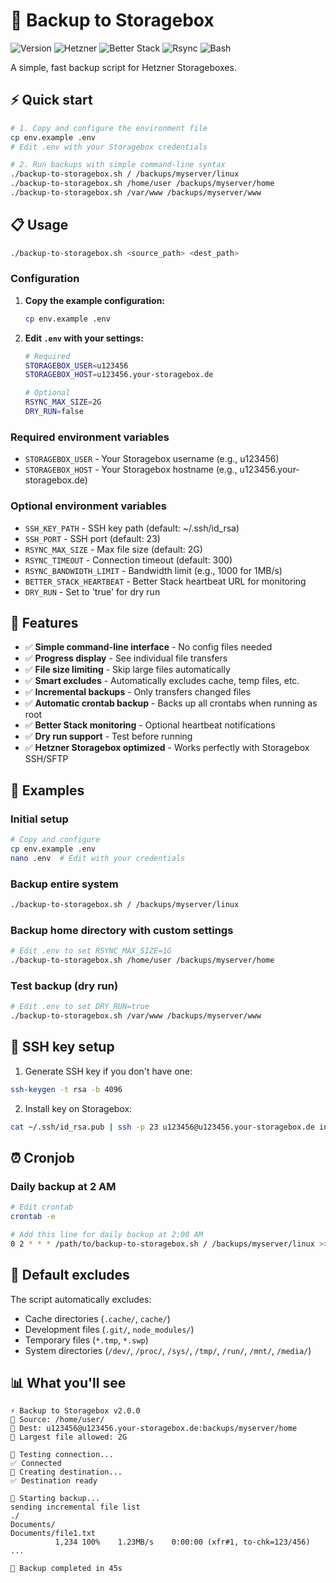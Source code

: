 # 🚀 Backup to Storagebox

![Version](https://img.shields.io/badge/version-2.7.2-blue?style=for-the-badge) ![Hetzner](https://img.shields.io/badge/hetzner-%23d50c2d.svg?style=for-the-badge&logo=hetzner&logoColor=white) ![Better Stack](https://img.shields.io/badge/Better%20Stack-%235b63d3.svg?style=for-the-badge&logo=betterstack&logoColor=white) ![Rsync](https://img.shields.io/badge/rsync-%23FF6B35.svg?style=for-the-badge&logo=rsync&logoColor=white) ![Bash](https://img.shields.io/badge/bash-%23121011.svg?style=for-the-badge&color=%23222222&logo=gnu-bash&logoColor=white) 

A simple, fast backup script for Hetzner Storageboxes.

## ⚡ Quick start

```bash
# 1. Copy and configure the environment file
cp env.example .env
# Edit .env with your Storagebox credentials

# 2. Run backups with simple command-line syntax
./backup-to-storagebox.sh / /backups/myserver/linux
./backup-to-storagebox.sh /home/user /backups/myserver/home
./backup-to-storagebox.sh /var/www /backups/myserver/www
```

## 📋 Usage

```bash
./backup-to-storagebox.sh <source_path> <dest_path>
```

### Configuration

1. **Copy the example configuration:**
   ```bash
   cp env.example .env
   ```

2. **Edit `.env` with your settings:**
   ```bash
   # Required
   STORAGEBOX_USER=u123456
   STORAGEBOX_HOST=u123456.your-storagebox.de
   
   # Optional
   RSYNC_MAX_SIZE=2G
   DRY_RUN=false
   ```

### Required environment variables

- `STORAGEBOX_USER` - Your Storagebox username (e.g., u123456)
- `STORAGEBOX_HOST` - Your Storagebox hostname (e.g., u123456.your-storagebox.de)

### Optional environment variables

- `SSH_KEY_PATH` - SSH key path (default: ~/.ssh/id_rsa)
- `SSH_PORT` - SSH port (default: 23)
- `RSYNC_MAX_SIZE` - Max file size (default: 2G)
- `RSYNC_TIMEOUT` - Connection timeout (default: 300)
- `RSYNC_BANDWIDTH_LIMIT` - Bandwidth limit (e.g., 1000 for 1MB/s)
- `BETTER_STACK_HEARTBEAT` - Better Stack heartbeat URL for monitoring
- `DRY_RUN` - Set to 'true' for dry run

## 🔧 Features

- ✅ **Simple command-line interface** - No config files needed
- ✅ **Progress display** - See individual file transfers
- ✅ **File size limiting** - Skip large files automatically
- ✅ **Smart excludes** - Automatically excludes cache, temp files, etc.
- ✅ **Incremental backups** - Only transfers changed files
- ✅ **Automatic crontab backup** - Backs up all crontabs when running as root
- ✅ **Better Stack monitoring** - Optional heartbeat notifications
- ✅ **Dry run support** - Test before running
- ✅ **Hetzner Storagebox optimized** - Works perfectly with Storagebox SSH/SFTP

## 📝 Examples

### Initial setup
```bash
# Copy and configure
cp env.example .env
nano .env  # Edit with your credentials
```

### Backup entire system
```bash
./backup-to-storagebox.sh / /backups/myserver/linux
```

### Backup home directory with custom settings
```bash
# Edit .env to set RSYNC_MAX_SIZE=1G
./backup-to-storagebox.sh /home/user /backups/myserver/home
```

### Test backup (dry run)
```bash
# Edit .env to set DRY_RUN=true
./backup-to-storagebox.sh /var/www /backups/myserver/www
```

## 🔑 SSH key setup

1. Generate SSH key if you don't have one:
```bash
ssh-keygen -t rsa -b 4096
```

2. Install key on Storagebox:
```bash
cat ~/.ssh/id_rsa.pub | ssh -p 23 u123456@u123456.your-storagebox.de install-ssh-key
```

## ⏰ Cronjob

### Daily backup at 2 AM
```bash
# Edit crontab
crontab -e

# Add this line for daily backup at 2:00 AM
0 2 * * * /path/to/backup-to-storagebox.sh / /backups/myserver/linux >> /var/log/backup.log 2>&1
```

## 🚫 Default excludes

The script automatically excludes:
- Cache directories (`.cache/`, `cache/`)
- Development files (`.git/`, `node_modules/`)
- Temporary files (`*.tmp`, `*.swp`)
- System directories (`/dev/`, `/proc/`, `/sys/`, `/tmp/`, `/run/`, `/mnt/`, `/media/`)

## 📊 What you'll see

```
⚡ Backup to Storagebox v2.0.0
📁 Source: /home/user/
🎯 Dest: u123456@u123456.your-storagebox.de:backups/myserver/home
📏 Largest file allowed: 2G

🔌 Testing connection...
✅ Connected
📁 Creating destination...
✅ Destination ready

🚀 Starting backup...
sending incremental file list
./
Documents/
Documents/file1.txt
          1,234 100%    1.23MB/s    0:00:00 (xfr#1, to-chk=123/456)
...

🎉 Backup completed in 45s
```
